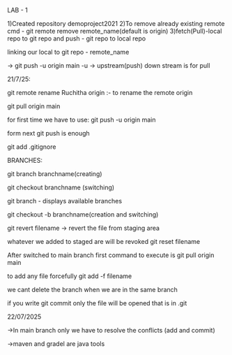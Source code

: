 LAB - 1

1)Created repository demoproject2021
2)To remove already existing remote cmd - git remote remove remote\_name(default is origin)
3)fetch(Pull)-local repo to git repo and push - git repo to local repo

linking our local to git repo - remote\_name

-> git push -u origin main
-u -> upstream(push)
down stream is for pull







21/7/25:

git remote rename Ruchitha origin  :- to rename the remote origin

git pull origin main



for first time we have to use:
git push -u origin main

form next git push is enough

git add .gitignore



BRANCHES:

git branch branchname(creating)

git checkout branchname (switching)



git branch - displays available branches

git checkout -b branchname(creation and switching)

git revert filename -> revert the file from staging area

whatever we added to staged are will be revoked git reset filename

After switched to main branch first command to execute is git pull origin main



to add any file forcefully
git add -f filename



we cant delete the branch when we are in the same branch



if you write git commit only the file will be opened that is in .git



22/07/2025



->In main branch only we have to resolve the conflicts (add and commit)



->maven and gradel are java tools

